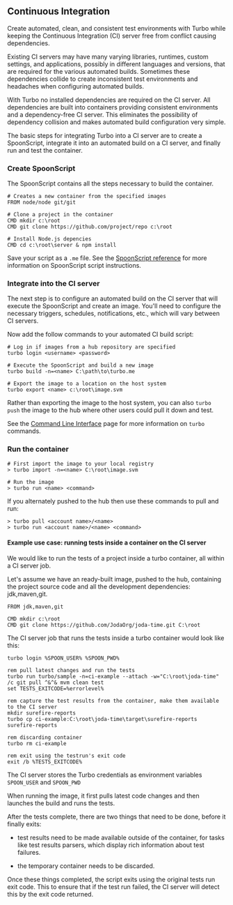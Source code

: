 ## Continuous Integration

Create automated, clean, and consistent test environments with Turbo while keeping the Continuous Integration (CI) 
server free from conflict causing dependencies.

Existing CI servers may have many varying libraries, runtimes, custom settings, and applications, possibly in different languages and versions, that are required for the various automated builds.  Sometimes these dependencies collide to create inconsistent test environments and headaches when configuring automated builds. 

With Turbo no installed dependencies are required on the CI server. All dependencies are built into containers providing consistent environments and a dependency-free CI server.  This eliminates the possibility of dependency collision and makes automated build configuration very simple.

The basic steps for integrating Turbo into a CI server are to create a SpoonScript, integrate it into an automated build on a CI server, and finally run and test the container.

### Create SpoonScript

The SpoonScript contains all the steps necessary to build the container.

```
# Creates a new container from the specified images
FROM node/node git/git

# Clone a project in the container
CMD mkdir c:\root
CMD git clone https://github.com/project/repo c:\root

# Install Node.js depencies 
CMD cd c:\root\server & npm install
```

Save your script as a `.me` file. See the [SpoonScript reference](/docs/reference/spoonscript) for more information on SpoonScript script instructions.

### Integrate into the CI server

The next step is to configure an automated build on the CI server that will execute the SpoonScript and create an image.  You'll need to configure the necessary triggers, schedules, notifications, etc., which will vary between CI servers.

Now add the follow commands to your automated CI build script:

```
# Log in if images from a hub repository are specified
turbo login <username> <password>

# Execute the SpoonScript and build a new image
turbo build -n=<name> C:\path\to\turbo.me

# Export the image to a location on the host system
turbo export <name> c:\root\image.svm
```

Rather than exporting the image to the host system, you can also `turbo push` the image to the hub where other users could pull it down and test.

See the [Command Line Interface](/docs/reference/command-line) page for more information on `turbo` commands.

### Run the container

```
# First import the image to your local registry
> turbo import -n=<name> C:\root\image.svm

# Run the image
> turbo run <name> <command>
```

If you alternately pushed to the hub then use these commands to pull and run:

```
> turbo pull <account name>/<name>
> turbo run <account name>/<name> <command>
```

#### Example use case: running tests inside a container on the CI server

We would like to run the tests of a project inside a turbo container, all within a CI server job.

Let's assume we have an ready-built image, pushed to the hub, containing the project source code and all the development dependencies: jdk,maven,git.

```
FROM jdk,maven,git

CMD mkdir c:\root
CMD git clone https://github.com/JodaOrg/joda-time.git C:\root
```

The CI server job that runs the tests inside a turbo container would look like this:

```
turbo login %SPOON_USER% %SPOON_PWD%

rem pull latest changes and run the tests
turbo run turbo/sample -n=ci-example --attach -w="C:\root\joda-time" /c git pull ^&^& mvm clean test
set TESTS_EXITCODE=%errorlevel%

rem capture the test results from the container, make them available to the CI server
mkdir surefire-reports
turbo cp ci-example:C:\root\joda-time\target\surefire-reports surefire-reports

rem discarding container
turbo rm ci-example

rem exit using the testrun's exit code
exit /b %TESTS_EXITCODE%
```

The CI server stores the Turbo credentials as environment variables `SPOON_USER` and `SPOON_PWD`

When running the image, it first pulls latest code changes and then launches the build and runs the tests.

After the tests complete, there are two things that need to be done, before it finally exits:

- test results need to be made available outside of the container, for tasks like test results parsers, which display rich information about test failures.

- the temporary container needs to be discarded.

Once these things completed, the script exits using the original tests run exit code. This to ensure that if the test run failed, the CI server will detect this by the exit code returned.
